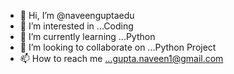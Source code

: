 - 👋 Hi, I’m @naveenguptaedu
- 👀 I’m interested in ...Coding
- 🌱 I’m currently learning ...Python
- 💞️ I’m looking to collaborate on ...Python Project
- 📫 How to reach me ...gupta.naveen1@gmail.com

<!---
naveenguptaedu/naveenguptaedu is a ✨ special ✨ repository because its `README.md` (this file) appears on your GitHub profile.
You can click the Preview link to take a look at your changes.
--->
